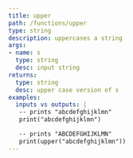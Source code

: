 ```yaml
---
title: upper
path: /functions/upper
type: string
description: uppercases a string
args:
- name: s
  type: string
  desc: input string
returns:
  type: string
  desc: upper case version of s
examples:
  inputs vs outputs: |
   -- prints "abcdefghijklmn"
   print("abcdefghijklmn")

   -- prints "ABCDEFGHIJKLMN"
   print(upper("abcdefghijklmn"))
---
```


